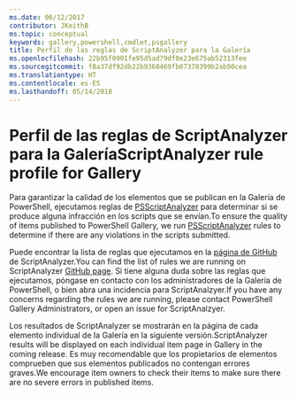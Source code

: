 ```yaml
---
ms.date: 06/12/2017
contributor: JKeithB
ms.topic: conceptual
keywords: gallery,powershell,cmdlet,psgallery
title: Perfil de las reglas de ScriptAnalyzer para la Galería
ms.openlocfilehash: 22b95f0901fe95d5ad79df0e23e675ab52313fee
ms.sourcegitcommit: f8a37df92db22b9368469fb07378399b2ab90cea
ms.translationtype: HT
ms.contentlocale: es-ES
ms.lasthandoff: 05/14/2018
---
```

# <a name="scriptanalyzer-rule-profile-for-gallery"></a><span data-ttu-id="e4081-103">Perfil de las reglas de ScriptAnalyzer para la Galería</span><span class="sxs-lookup"><span data-stu-id="e4081-103">ScriptAnalyzer rule profile for Gallery</span></span>

<span data-ttu-id="e4081-104">Para garantizar la calidad de los elementos que se publican en la Galería de PowerShell, ejecutamos reglas de [PSScriptAnalyzer](https://github.com/PowerShell/PSScriptAnalyzer) para determinar si se produce alguna infracción en los scripts que se envían.</span><span class="sxs-lookup"><span data-stu-id="e4081-104">To ensure the quality of items published to PowerShell Gallery, we run [PSScriptAnalyzer](https://github.com/PowerShell/PSScriptAnalyzer) rules to determine if there are any violations in the scripts submitted.</span></span>

<span data-ttu-id="e4081-105">Puede encontrar la lista de reglas que ejecutamos en la [página de GitHub](https://github.com/PowerShell/PSScriptAnalyzer/blob/development/Engine/Settings/PSGallery.psd1) de ScriptAnalyzer.</span><span class="sxs-lookup"><span data-stu-id="e4081-105">You can find the list of rules we are running on ScriptAnalyzer [GitHub page](https://github.com/PowerShell/PSScriptAnalyzer/blob/development/Engine/Settings/PSGallery.psd1).</span></span>
<span data-ttu-id="e4081-106">Si tiene alguna duda sobre las reglas que ejecutamos, póngase en contacto con los administradores de la Galería de PowerShell, o bien abra una incidencia para ScriptAnalzyer.</span><span class="sxs-lookup"><span data-stu-id="e4081-106">If you have any concerns regarding the rules we are running, please contact PowerShell Gallery Administrators, or open an issue for ScriptAnalzyer.</span></span>

<span data-ttu-id="e4081-107">Los resultados de ScriptAnalyzer se mostrarán en la página de cada elemento individual de la Galería en la siguiente versión.</span><span class="sxs-lookup"><span data-stu-id="e4081-107">ScriptAnalyzer results will be displayed on each individual item page in Gallery in the coming release.</span></span> <span data-ttu-id="e4081-108">Es muy recomendable que los propietarios de elementos comprueben que sus elementos publicados no contengan errores graves.</span><span class="sxs-lookup"><span data-stu-id="e4081-108">We encourage item owners to check their items to make sure there are no severe errors in published items.</span></span>
